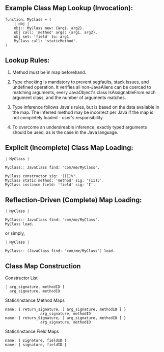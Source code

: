 ## Example Class Map Lookup (Invocation):
```
function: MyClass = (
    | obj |
    obj:: MyClass new: {arg1. arg2}.
    obj call: 'method' args: {arg1. arg2}.
    obj set: 'field' to: arg1.
    MyClass call: 'staticMethod'.
)
```

## Lookup Rules:

1. Method must be in map beforehand.

2. Type checking is mandatory to prevent segfaults, stack issues, and undefined operation. It verifies all non-JavaAliens can be coerced to matching arguments, every JavaObject's class IsAssignableFrom each argument class, and the number of arguments matches.

3. Type inference follows Java's rules, but is based on the data available in the map. The inferred method may be incorrect per Java if the map is not completely loaded - user's responsibility.

4. To overcome an undersireable inference, exactly typed arguments should be used, as is the case in the Java language.


## Explicit (Incomplete) Class Map Loading:

```
| MyClass | 

MyClass:: JavaClass find: 'com/me/MyClass'.

MyClass constructor sig: '(II)V'.
MyClass static method: 'method' sig: '(II)J'.
MyClass instance field: 'field' sig: 'I'.
```

## Reflection-Driven (Complete) Map Loading:

```
| MyClass | 

MyClass:: JavaClass find: 'com/me/MyClass'.
MyClass load.
```

or simply,

```
| MyClass |

MyClass:: (JavaClass find: 'com/me/MyClass') load.
```

## Class Map Construction

Constructor List

```
[ arg_signature, methodID ]
  arg_signature, methodID
```

Static/Instance Method Maps

```
name: { return_signature, [ arg_signature, methodID ] }
		  	    arg_signature, methodID 
name: {	return_Signature, [ arg_signature, methodID ] }
			    arg_signature, methodID 
```

Static/Instance Field Maps

```
name: { signature, fieldID }
name: { signature, fieldID }
```

